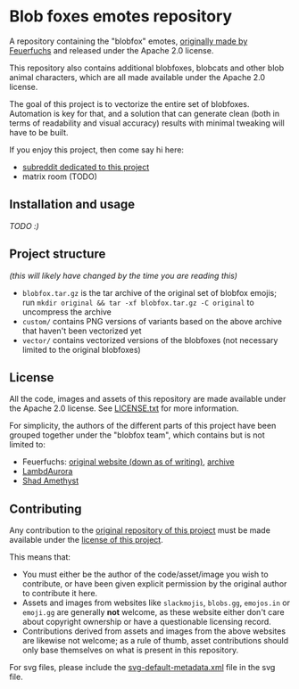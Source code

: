 # Blob foxes emotes repository

A repository containing the "blobfox" emotes, [originally made by Feuerfuchs](https://web.archive.org/web/20211115174913/https://www.feuerfuchs.dev/en/projects/blobfox-emojis/)
and released under the Apache 2.0 license.
<!-- TODO: find new link+email for feuerfuchs -->

This repository also contains additional blobfoxes, blobcats and other blob animal characters, which are all made available under the Apache 2.0 license.

The goal of this project is to vectorize the entire set of blobfoxes.
Automation is key for that, and a solution that can generate clean (both in terms of readability and visual accuracy) results with minimal tweaking will have to be built.

If you enjoy this project, then come say hi here:

- [subreddit dedicated to this project](https://reddit.com/blobfox)
- matrix room (TODO)

## Installation and usage

*TODO :)*

## Project structure

*(this will likely have changed by the time you are reading this)*

- `blobfox.tar.gz` is the tar archive of the original set of blobfox emojis; run `mkdir original && tar -xf blobfox.tar.gz -C original` to uncompress the archive
- `custom/` contains PNG versions of variants based on the above archive that haven't been vectorized yet
- `vector/` contains vectorized versions of the blobfoxes (not necessary limited to the original blobfoxes)

## License

All the code, images and assets of this repository are made available under the Apache 2.0 license.
See [LICENSE.txt](LICENSE.txt) for more information.

For simplicity, the authors of the different parts of this project have been grouped together under the "blobfox team", which contains but is not limited to:

- Feuerfuchs: [original website (down as of writing)](https://feuerfuchs.dev/), [archive](https://web.archive.org/web/20211115174913/https://www.feuerfuchs.dev/en/projects/blobfox-emojis/)
- [LambdAurora](https://git.lambdaurora.dev/lambdaurora/)
- [Shad Amethyst](https://git.shadamethyst.xyz/adri326/)

<!-- Add yourself here as you please :) -->
<!-- If we get more people, then we can create a CONTRIBUTORS.txt file -->

## Contributing

Any contribution to the [original repository of this project](https://git.shadamethyst.xyz/adri326/blobfox) must be made available under the [license of this project](./LICENSE.txt).

This means that:
- You must either be the author of the code/asset/image you wish to contribute, or have been given explicit permission by the original author to contribute it here.
- Assets and images from websites like `slackmojis`, `blobs.gg`, `emojos.in` or `emoji.gg` are generally **not** welcome,
  as these website either don't care about copyright ownership or have a questionable licensing record.
- Contributions derived from assets and images from the above websites are likewise not welcome;
  as a rule of thumb, asset contributions should only base themselves on what is present in this repository.

For svg files, please include the [svg-default-metadata.xml](./svg-default-metadata.xml) file in the svg file.
